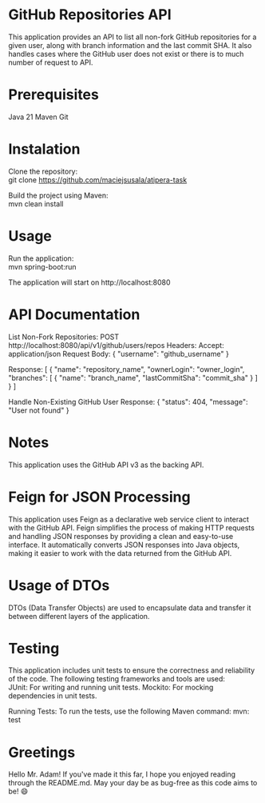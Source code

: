 # GitHub Repositories API

This application provides an API to list all non-fork GitHub repositories for a given user, along with branch information and the last commit SHA. It also handles cases where the GitHub user does not exist or there is to much number of request to API.

# Prerequisites
Java 21
Maven
Git

# Instalation
Clone the repository:  
git clone https://github.com/maciejsusala/atipera-task

Build the project using Maven:  
mvn clean install

# Usage
Run the application:  
mvn spring-boot:run

The application will start on http://localhost:8080


# API Documentation
List Non-Fork Repositories:
POST http://localhost:8080/api/v1/github/users/repos
Headers: 
Accept: application/json
Request Body:
{
    "username": "github_username"
}

Response:
[
    {
        "name": "repository_name",
        "ownerLogin": "owner_login",
        "branches": [
            {
                "name": "branch_name",
                "lastCommitSha": "commit_sha"
            }
        ]
    }
]

Handle Non-Existing GitHub User
Response:
{
    "status": 404,
    "message": "User not found"
}

# Notes
This application uses the GitHub API v3 as the backing API.

# Feign for JSON Processing
This application uses Feign as a declarative web service client to interact with the GitHub API. 
Feign simplifies the process of making HTTP requests and handling JSON responses by providing a clean and easy-to-use interface.
It automatically converts JSON responses into Java objects, making it easier to work with the data returned from the GitHub API.

# Usage of DTOs
DTOs (Data Transfer Objects) are used to encapsulate data and transfer it between different layers of the application.

# Testing
This application includes unit tests to ensure the correctness and reliability of the code. The following testing frameworks and tools are used:  
JUnit: For writing and running unit tests.
Mockito: For mocking dependencies in unit tests.

Running Tests:
To run the tests, use the following Maven command:
mvn: test

# Greetings
Hello Mr. Adam! 
If you've made it this far, I hope you enjoyed reading through the README.md. May your day be as bug-free as this code aims to be! 😄
